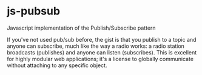 # js-pubsub
Javascript implementation of the Publish/Subscribe pattern

If you've not used pub/sub before, the gist is that you publish to a topic and anyone can subscribe, much like the way a radio works: a radio station broadcasts (publishes) and anyone can listen (subscribes).  This is excellent for highly modular web applications; it's a license to globally communicate without attaching to any specific object.
